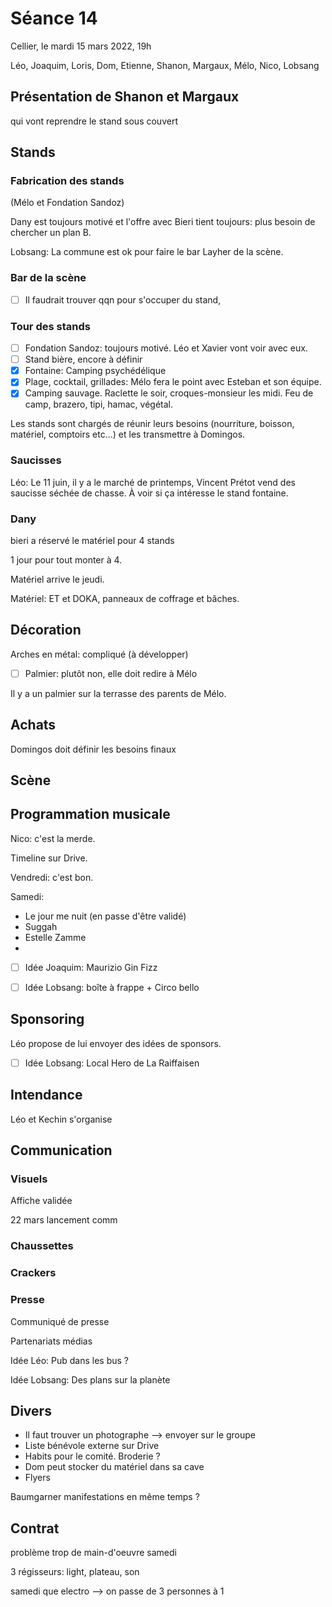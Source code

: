# Séance 14

Cellier, le mardi 15 mars 2022, 19h

Léo, Joaquim, Loris, Dom, Etienne, Shanon, Margaux, Mélo, Nico, Lobsang

## Présentation de Shanon et Margaux

qui vont reprendre le stand sous couvert

## Stands

### Fabrication des stands

(Mélo et Fondation Sandoz)

Dany est toujours motivé et l'offre avec Bieri tient toujours: plus besoin de chercher un plan B.

Lobsang: La commune est ok pour faire le bar Layher de la scène.

### Bar de la scène

- [ ] Il faudrait trouver qqn pour s'occuper du stand,

### Tour des stands

- [ ] Fondation Sandoz: toujours motivé. Léo et Xavier vont voir avec eux.
- [ ] Stand bière, encore à définir
- [x] Fontaine: Camping psychédélique
- [x] Plage, cocktail, grillades: Mélo fera le point avec Esteban et son équipe.
- [x] Camping sauvage. Raclette le soir, croques-monsieur les midi. Feu de camp, brazero, tipi, hamac, végétal.

Les stands sont chargés de réunir leurs besoins (nourriture, boisson, matériel, comptoirs etc...) et les transmettre à Domingos.

### Saucisses

Léo: Le 11 juin, il y a le marché de printemps, Vincent Prétot vend des saucisse séchée de chasse. À voir si ça intéresse le stand fontaine.

### Dany

bieri a réservé le matériel pour 4 stands

1 jour pour tout monter à 4.

Matériel arrive le jeudi.

Matériel: ET et DOKA, panneaux de coffrage et bâches.

## Décoration

Arches en métal: compliqué (à développer)

- [ ] Palmier: plutôt non, elle doit redire à Mélo

Il y a un palmier sur la terrasse des parents de Mélo.

## Achats

Domingos doit définir les besoins finaux

## Scène

## Programmation musicale

Nico: c'est la merde.

Timeline sur Drive.

Vendredi: c'est bon.

Samedi:

- Le jour me nuit (en passe d'être validé)
- Suggah
- Estelle Zamme
- 

- [ ] Idée Joaquim: Maurizio Gin Fizz

- [ ] Idée Lobsang: boîte à frappe + Circo bello

## Sponsoring

Léo propose de lui envoyer des idées de sponsors.

- [ ] Idée Lobsang: Local Hero de La Raiffaisen

## Intendance

Léo et Kechin s'organise

## Communication

### Visuels

Affiche validée

22 mars lancement comm

### Chaussettes

### Crackers

### Presse

Communiqué de presse

Partenariats médias

Idée Léo: Pub dans les bus ?

Idée Lobsang: Des plans sur la planète

## Divers

- Il faut trouver un photographe --> envoyer sur le groupe
- Liste bénévole externe sur Drive
- Habits pour le comité. Broderie ?
- Dom peut stocker du matériel dans sa cave
- Flyers

Baumgarner manifestations en même temps ?

## Contrat

problème trop de main-d'oeuvre samedi

3 régisseurs: light, plateau, son

samedi que electro --> on passe de 3 personnes à 1

